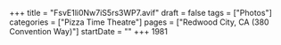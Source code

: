+++
title = "FsvE1li0Nw7iS5rs3WP7.avif"
draft = false
tags = ["Photos"]
categories = ["Pizza Time Theatre"]
pages = ["Redwood City, CA (380 Convention Way)"]
startDate = ""
+++
1981
